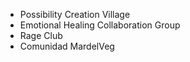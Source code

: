 - Possibility Creation Village
- Emotional Healing Collaboration Group
- Rage Club
- Comunidad MardelVeg